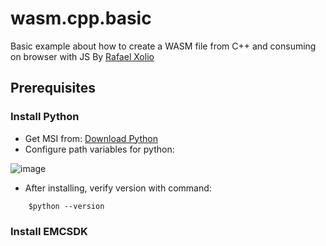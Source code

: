 # wasm.cpp.basic
Basic example about how to create a WASM file from C++ and consuming on browser with JS
By [Rafael Xolio](https://www.linkedin.com/in/rafaelxolio/)

## Prerequisites

### Install Python
  - Get MSI from: [Download Python](https://www.python.org/downloads/)
  - Configure path variables for python:
    
![image](https://github.com/rafaelxoliolab/wasm.cpp.basic/assets/63336526/cba16834-6f3a-48ae-9ef6-b5e10c3bc9f2)



  - After installing, verify version with command:
```command
    $python --version
```


### Install EMCSDK

